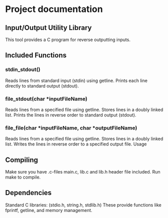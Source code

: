 # Project documentation

## Input/Output Utility Library
This tool provides a C program for reverse outputting inputs.

##  Included Functions

### stdin_stdout()

Reads lines from standard input (stdin) using getline.
Prints each line directly to standard output (stdout).

### file_stdout(char *inputFileName)

Reads lines from a specified file using getline.
Stores lines in a doubly linked list.
Prints the lines in reverse order to standard output (stdout).

### file_file(char *inputFileName, char *outputFileName)

Reads lines from a specified file using getline.
Stores lines in a doubly linked list.
Writes the lines in reverse order to a specified output file.
Usage

## Compiling

Make sure you have .c-files main.c, lib.c and lib.h header file included. Run make to compile.


## Dependencies

Standard C libraries: (stdio.h, string.h, stdlib.h) These provide functions like fprintf, getline, and memory management.